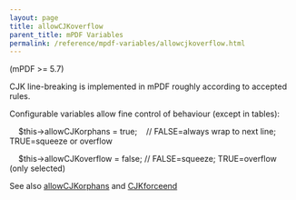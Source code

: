 ```yaml
---
layout: page
title: allowCJKoverflow
parent_title: mPDF Variables
permalink: /reference/mpdf-variables/allowcjkoverflow.html
---
```


<div id="bpmbook" class="bpmbook" style="direction:ltr;">
<div class="topic_user_field">
<div id="U0">
<p>(mPDF &gt;= 5.7)</p>
<p>CJK line-breaking is implemented in mPDF roughly according to accepted rules.</p>
<p>Configurable variables allow fine control of behaviour (except in tables):</p>
<p>&nbsp;&nbsp;&nbsp; $this-&gt;allowCJKorphans = true;&nbsp;&nbsp;&nbsp; // FALSE=always wrap to next line; TRUE=squeeze or overflow

&nbsp;&nbsp;&nbsp; $this-&gt;allowCJKoverflow = false; // FALSE=squeeze; TRUE=overflow (only selected)</p>
<p>See also <a href="{{ "/reference/mpdf-variables/allowcjkorphans.html" | prepend: site.baseurl }}">allowCJKorphans</a> and <a href="{{ "/reference/mpdf-variables/cjkforceend.html" | prepend: site.baseurl }}">CJKforceend </a></p>
</div>
</div>

